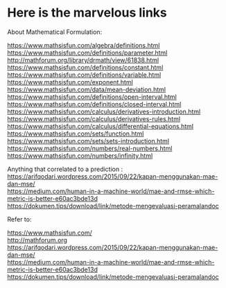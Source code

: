 # Here is the marvelous links  

About Mathematical Formulation:  


https://www.mathsisfun.com/algebra/definitions.html  
https://www.mathsisfun.com/definitions/parameter.html  
http://mathforum.org/library/drmath/view/61838.html  
https://www.mathsisfun.com/definitions/constant.html  
https://www.mathsisfun.com/definitions/variable.html  
https://www.mathsisfun.com/exponent.html  
https://www.mathsisfun.com/data/mean-deviation.html  
https://www.mathsisfun.com/definitions/open-interval.html  
https://www.mathsisfun.com/definitions/closed-interval.html  
https://www.mathsisfun.com/calculus/derivatives-introduction.html  
https://www.mathsisfun.com/calculus/derivatives-rules.html  
https://www.mathsisfun.com/calculus/differential-equations.html  
https://www.mathsisfun.com/sets/function.html  
https://www.mathsisfun.com/sets/sets-introduction.html  
https://www.mathsisfun.com/numbers/real-numbers.html  
https://www.mathsisfun.com/numbers/infinity.html  
  

Anything that correlated to a prediction :  
https://arifqodari.wordpress.com/2015/09/22/kapan-menggunakan-mae-dan-mse/   
https://medium.com/human-in-a-machine-world/mae-and-rmse-which-metric-is-better-e60ac3bde13d  
https://dokumen.tips/download/link/metode-mengevaluasi-peramalandoc  
  

 



Refer to:  

https://www.mathsisfun.com/  
http://mathforum.org  
https://arifqodari.wordpress.com/2015/09/22/kapan-menggunakan-mae-dan-mse/  
https://medium.com/human-in-a-machine-world/mae-and-rmse-which-metric-is-better-e60ac3bde13d  
https://dokumen.tips/download/link/metode-mengevaluasi-peramalandoc

